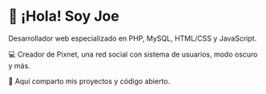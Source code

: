 # 👋 ¡Hola! Soy Joe

Desarrollador web especializado en PHP, MySQL, HTML/CSS y JavaScript.

💻 Creador de Pixnet, una red social con sistema de usuarios, modo oscuro y más.

📂 Aquí comparto mis proyectos y código abierto.

